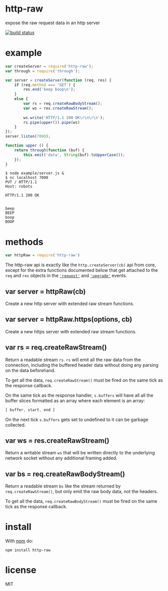 # http-raw

expose the raw request data in an http server

[![build status](https://secure.travis-ci.org/substack/http-raw.png)](http://travis-ci.org/substack/http-raw)

# example

``` js
var createServer = require('http-raw');
var through = require('through');

var server = createServer(function (req, res) {
    if (req.method === 'GET') {
        res.end('beep boop\n');
    }
    else {
        var rs = req.createRawBodyStream();
        var ws = res.createRawStream();
        
        ws.write('HTTP/1.1 200 OK\r\n\r\n');
        rs.pipe(upper()).pipe(ws)
    }
});
server.listen(7000);

function upper () {
    return through(function (buf) {
        this.emit('data', String(buf).toUpperCase());
    });
}
```

```
$ node example/server.js &
$ nc localhost 7000
PUT / HTTP/1.1
Host: robots

HTTP/1.1 200 OK


beep 
BEEP
boop
BOOP
```

# methods

``` js
var httpRaw = require('http-raw')
```

The http-raw api is exactly like the `http.createServer(cb)` api from core,
except for the extra functions documented below that get attached to the `req`
and `res` objects in the
[`'request'`](http://nodejs.org/docs/latest/api/http.html#http_event_request)
and
[`'upgrade'`](http://nodejs.org/docs/latest/api/http.html#http_event_upgrade)
events.

## var server = httpRaw(cb)

Create a new http server with extended raw stream functions.

## var server = httpRaw.https(options, cb)

Create a new https server with extended raw stream functions.

## var rs = req.createRawStream()

Return a readable stream `rs`. `rs` will emit all the raw data from the
connection, including the buffered header data without doing any parsing on the
data beforehand.

To get all the data, `req.createRawStream()` must be fired on the same tick as
the response callback.

On the same tick as the response handler, `s.buffers` will have all all the
buffer slices formatted as an array where each element is an array:

``` js
[ buffer, start, end ]
```

On the next tick `s.buffers` gets set to undefined to it can be garbage
collected.

## var ws = res.createRawStream()

Return a writable stream `ws` that will be written directly to the underlying
network socket without any additional framing added.

## var bs = req.createRawBodyStream()

Return a readable stream `bs` like the stream returned by
`req.createRawStream()`, but only emit the raw body data, not the headers.

To get all the data, `req.createRawBodyStream()` must be fired on the same tick
as the response callback.

# install

With [npm](https://npmjs.org) do:

```
npm install http-raw
```

# license

MIT
